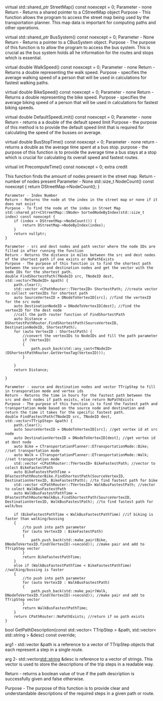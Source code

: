 
virtual std::shared_ptr<CStreetMap> StreetMap() const noexcept = 0;
Parameter - none
Return - Returns a shared pointer to a CStreetMap object
Purpose - This function allows the program to access the street map being used by the transportation planner. This map data is important for computing paths and other operations.

virtual std::shared_ptr<CBusSystem> BusSystem() const noexcept = 0;
Parameter - None
Return - Returns a pointer to a CBusSystem object. 
Purpose - The purpose of this function is to allow the program to access the bus system. This is crucial as the bus system holds all he information for the routes and stops which is essential.

virtual double WalkSpeed() const noexcept = 0;
Parameter - none
Return - Returns a double representing the walk speed.
Purpose - specifies the average walking speed of a person that will be used in calculations for fastest walking paths.

virtual double BikeSpeed() const noexcept = 0;
Parameter - none
Return - Returns a double representing the bike speed.
Purpose - specifies the average biking speed of a person that will be used in calculations for fastest biking speeds.

virtual double DefaultSpeedLimit() const noexcept = 0;
Parameter - none
Return - returns a a double of the default speed limit
Purpose - the purpose of this method is to provide the default speed limit that is required for calculating the speed of the busses on average. 

virtual double BusStopTime() const noexcept = 0;
Parameter - none
return - returns a double as the average time spent at a bus stop.
purpose - the purpose of this function is to provide the average time a bus stays at a stop which is crucial for calculating its overall speed and fastest routes.

virtual int PrecomputeTime() const noexcept = 0;
extra credit

This function finds the amount of nodes present in the street map. 
    Return - number of nodes present 
    Parameter - None
    std::size_t NodeCount() const noexcept {
        return DStreetMap->NodeCount();
    }

    Parameter - Index Number
    Return - Returns the node at the index in the street map or none if it does not exist
    Purpose - To find the node at the index in Street Map
    std::shared_ptr<CStreetMap::SNode> SortedNodeByIndex(std::size_t index) const noexcept {
        if (index < DStreetMap->NodeCount()) {
            return DStreetMap->NodeByIndex(index);
        }
        return nullptr;
    }

    Parameter - src and dest nodes and path vector where the node IDs are filled in after running the function
    Return - Returns the distance in miles between the src and dest nodes of the shortest path if one exists or NoPathExists
    Purpose - The purpose of this function is to find the shortest path between the source and destination nodes and get the vector with the node IDs for the shortest path.
    double FindShortestPath(TNodeID src, TNodeID dest, std::vector<TNodeID> &path) {
        path.clear();
        std::vector <CPathRouter::TVertexID> ShortestPath; //create vector to collect vertexIDs for shortest path
        auto SourceVertexID = DNodeToVertexID[src]; //find the vertexID for the src node
        auto DestinationNodeID = DNodeToVertexID[dest]; //find the vertexID for the dest node
        //call the path router function of FindShortestPath
        auto Distance = DShortestPathRouter.FindShortestPath(SourceVertexID, DestinationNodeID, ShortestPath);
        for (auto VertexID : ShortestPath) {
            //convert the vertexIDs to NodeIDs and fill the path parameter
            if (VertexID)
            {
                path.push_back(std::any_cast<TNodeID>(DShortestPathRouter.GetVertexTag(VertexID))); 
            }
            
        }
        return Distance;

    }

    Parameter - source and destination nodes and vector TTripStep to fill in transporation mode and vertex ids
    Return - Returns the time in hours for the fastest path between the src and dest nodes if path exists, else return NoPathExists
    Purpose - The purpose of this function is to find the fastest path and transportation mode based on the source node and destination and return the time it takes for the specific fastest path. 
    double FindFastestPath(TNodeID src, TNodeID dest, std::vector<TTripStep> &path) {
        path.clear();
        auto SourceVertexID = DNodeToVertexID[src]; //get vertex id at src node
        auto DestinationVertexID = DNodeToVertexID[dest]; //get vertex id at dest node
        auto Bike = CTransportationPlanner::ETransportationMode::Bike; //set transportation mode
        auto Walk = CTransportationPlanner::ETransportationMode::Walk; //set transportation mode
        std::vector <CPathRouter::TVertexID> BikeFastestPath; //vector to colect BikeFastestPath
        auto BikeFastestPathTime = DFastestPathRouterBike.FindShortestPath(SourceVertexID, DestinationVertexID, BikeFastestPath); //to find fastest path for bike
        std::vector <CPathRouter::TVertexID> WalkBusFastestPath; //vector to colect WalkBusFastestPath
        auto WalkBusFastestPathTime = DFastestPathRouterWalkBus.FindShortestPath(SourceVertexID, DestinationVertexID, WalkBusFastestPath); //to find fastest path for walk/bus
        
        if (BikeFastestPathTime < WalkBusFastestPathTime) //if biking is faster than walking/bussing
        {
            //to push into path parameter
            for (auto VertexID : BikeFastestPath) 
            {
                path.push_back(std::make_pair(Bike, DNodeToVertexID.find(VertexID)->second)); //make pair and add to TTripStep vector
            }
            return BikeFastestPathTime;
        }
        else if (WalkBusFastestPathTime < BikeFastestPathTime) //walking/bussing is faster
        {
            //to push into path parameter
            for (auto VertexID : WalkBusFastestPath) 
            {
                path.push_back(std::make_pair(Walk, DNodeToVertexID.find(VertexID)->second)); //make pair and add to TTripStep vector
            }
            return WalkBusFastestPathTime;
        }
        return CPathRouter::NoPathExists; //return if no path exists
    }


bool GetPathDescription(const std::vector< TTripStep > &path, std::vector< std::string > &desc) const override;

arg1 - std::vector<TTripStep> &path is a reference to a vector of TTripStep objects that each represent a step in a single route.

arg 2- std::vector<std::string> &desc is  reference to a vector of strings. This vector is used to store the descriptions of the trip steps in a readable way.

Return - returns a boolean value of true if the path description is successfully given and false otherwise.

Purpose - The purpose of this function is to provide clear and understandable descriptions of the required steps in a given path or route.
